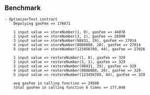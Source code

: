 ## Benchmark

    - OptimizerTest contract
        Depolying gasFee => 176671

        1 input value => storeNumber(1, 0), gasFee => 44078
        2 input value => storeNumber(3, 1), gasFee => 26990
        3 input value => storeNumber(98431, 29), gasFee => 27014
        4 input value => storeNumber(8888888, 20), gasFee => 27014
        5 input value => storeNumber(123456789, 44), gasFee => 27026

        1 input value => restoreNumber(1, 0), gasFee => 329
        2 input value => restoreNumber(3, 1), gasFee => 329
        3 input value => restoreNumber(98431, 29), gasFee => 329
        4 input value => restoreNumber(8888888, 20), gasFee => 329
        5 input value => restoreNumber(123456789, 44), gasFee => 329

        avg gasFee in calling function => 29508
        total gasFee in calling function 6 times => 177,048
